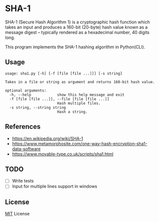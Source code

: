 # SHA-1

 SHA-1 (Secure Hash Algorithm 1) is a cryptographic hash function which takes an input and produces a 160-bit (20-byte) hash value known as a message digest – typically rendered as a hexadecimal number, 40 digits long.

 This program implements the SHA-1 hashing algorithm in Python(CLI).

## Usage

```
usage: sha1.py [-h] [-f [file [file ...]]] [-s string]

Takes in a file or string as argument and returns 160-bit hash value.

optional arguments:
  -h, --help            show this help message and exit
  -f [file [file ...]], --file [file [file ...]]
                        Hash multiple files.
  -s string, --string string
                        Hash a string.
```

## References

- https://en.wikipedia.org/wiki/SHA-1
- https://www.metamorphosite.com/one-way-hash-encryption-sha1-data-software
- https://www.movable-type.co.uk/scripts/sha1.html

## TODO

-[ ] Write tests
-[ ] Input for multiple lines  support in windows

## License

[MIT](/LICENSE) License